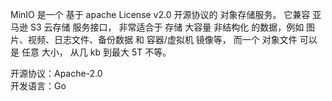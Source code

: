 

MinIO 是一个 基于 apache License v2.0 开源协议的 对象存储服务。 它兼容 亚马逊 S3 云存储 服务接口， 非常适合于 存储 大容量 非结构化 的数据，例如 图片、视频、日志文件、备份数据 和 容器/虚拟机 镜像等， 而一个 对象文件 可以是 任意 大小， 从几 kb 到最大 5T 不等。

开源协议：Apache-2.0   
开发语言：Go   